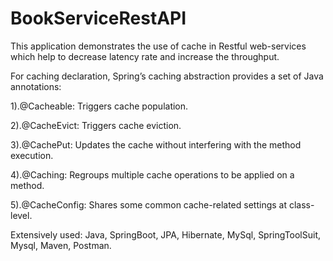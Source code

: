 # BookServiceRestAPI
This application demonstrates the use of cache in Restful web-services  which help to decrease latency rate and increase the throughput.

For caching declaration, Spring’s caching abstraction provides a set of Java annotations:

1).@Cacheable: Triggers cache population.

2).@CacheEvict: Triggers cache eviction.

3).@CachePut: Updates the cache without interfering with the method execution.

4).@Caching: Regroups multiple cache operations to be applied on a method.

5).@CacheConfig: Shares some common cache-related settings at class-level.

Extensively used: Java, SpringBoot, JPA, Hibernate, MySql, SpringToolSuit, Mysql, Maven, Postman.
